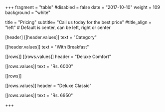+++
fragment = "table"
#disabled = false
date = "2017-10-10"
weight = 109
background = "white"

title = "Pricing"
subtitle= "Call us today for the best price"
#title_align = "left" # Default is center, can be left, right or center

[header]
  [[header.values]]
    text = "Category"



  [[header.values]]
    text = "With Breakfast"




[[rows]]
  [[rows.values]]
    header = "Deluxe Comfort"


  [[rows.values]]
    text = "Rs. 6000"



[[rows]]

[[rows.values]]
    header = "Deluxe Classic"



  [[rows.values]]
    text = "Rs. 6950"


    

+++
